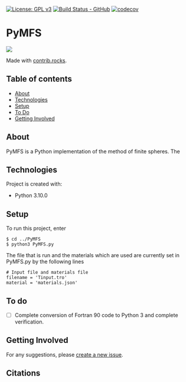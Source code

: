 [![License: GPL v3](https://img.shields.io/badge/License-GPLv3-blue.svg)](https://www.gnu.org/licenses/gpl-3.0) 
[![Build Status - GitHub](https://github.com/younjames/trote3d/workflows/pytesting/badge.svg)](https://github.com/younjames/trote3d/actions/workflows/pytesting.yml)
[![codecov](https://codecov.io/gh/younjames/trote3d/branch/main/graph/badge.svg?token=FOE3NBS07X)](https://codecov.io/gh/younjames/trote3d)

# PyMFS

<a href="https://github.com/ThomasAston/PyMFS/graphs/contributors">
  <img src="https://contrib.rocks/image?repo=ThomasAston/PyMFS" />
</a>

Made with [contrib.rocks](https://contrib.rocks).

## Table of contents
* [About](#about)
* [Technologies](#technologies)
* [Setup](#setup)
* [To Do](#to_do)
* [Getting Involved](#getting_involved)


## About
PyMFS is a Python implementation of the method of finite spheres. The   
	
## Technologies
Project is created with:
* Python 3.10.0
	
## Setup
To run this project, enter

```
$ cd ../PyMFS
$ python3 PyMFS.py
```

The file that is run and the materials which are used are currently set in PyMFS.py by the following lines

```
# Input file and materials file
filename = 'Tinput.tro'
material = 'materials.json'
```
## To do
- [ ] Complete conversion of Fortran 90 code to Python 3 and complete verification.

## Getting Involved
For any suggestions, please [create a new issue](https://github.com/younjames/trote3d/issues).

## Citations
